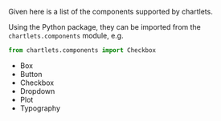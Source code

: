 Given here is a list of the components supported by chartlets.

Using the Python package, they can be imported from the `chartlets.components` 
module, e.g.

```python
from chartlets.components import Checkbox
```

- Box
- Button
- Checkbox
- Dropdown
- Plot
- Typography
